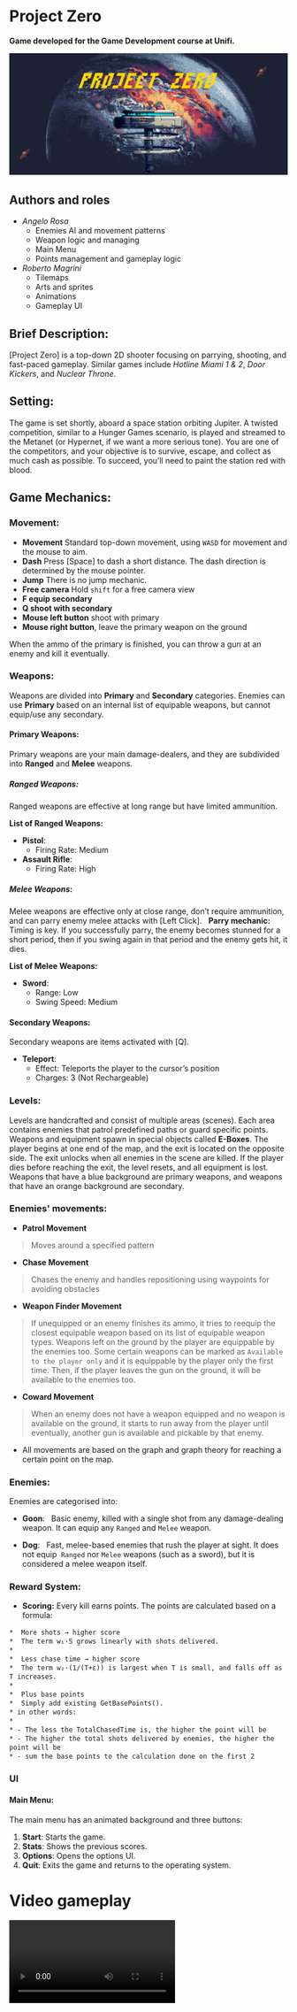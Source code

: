 # Project Zero

**Game developed for the Game Development course at Unifi.**

![img](media/logo/logo.png)

## Authors and roles

- _Angelo Rosa_ 
  - Enemies AI and movement patterns
  - Weapon logic and managing
  - Main Menu
  - Points management and gameplay logic 
- _Roberto Magrini_ 
  - Tilemaps
  - Arts and sprites
  - Animations
  - Gameplay UI

## Brief Description:
[Project Zero] is a top-down 2D shooter focusing on parrying, shooting, and fast-paced gameplay. Similar games include *Hotline Miami 1 & 2*, *Door Kickers*, and *Nuclear Throne*.

## Setting:
The game is set shortly, aboard a space station orbiting Jupiter. A twisted competition, similar to a Hunger Games scenario, is played and streamed to the Metanet (or Hypernet, if we want a more serious tone). You are one of the competitors, and your objective is to survive, escape, and collect as much cash as possible. To succeed, you’ll need to paint the station red with blood.

## Game Mechanics:

### Movement:
- **Movement** Standard top-down movement, using `WASD` for movement and the mouse to aim.
- **Dash** Press [Space] to dash a short distance. The dash direction is determined by the mouse pointer.
- **Jump** There is no jump mechanic.
- **Free camera** Hold `shift` for a free camera view
- **F equip secondary**
- **Q shoot with secondary**
- **Mouse left button** shoot with primary
- **Mouse right button**, leave the primary weapon on the ground

When the ammo of the primary is finished, you can throw a gun at an enemy and kill it eventually.

### Weapons:
Weapons are divided into **Primary** and **Secondary** categories. Enemies can use **Primary** based on an internal list of equipable weapons, but cannot equip/use any secondary.

#### Primary Weapons:
Primary weapons are your main damage-dealers, and they are subdivided into **Ranged** and **Melee** weapons.

##### Ranged Weapons:
Ranged weapons are effective at long range but have limited ammunition.

**List of Ranged Weapons:**

- **Pistol**:  
  - Firing Rate: Medium  
  
- **Assault Rifle**:  
  - Firing Rate: High  

##### Melee Weapons:
Melee weapons are effective only at close range, don’t require ammunition, and can parry enemy melee attacks with [Left Click].  
**Parry mechanic:** Timing is key. If you successfully parry, the enemy becomes stunned for a short period, then if you swing again in that period and the enemy gets hit, it dies.

**List of Melee Weapons:**

- **Sword**:  
  - Range: Low  
  - Swing Speed: Medium  

#### Secondary Weapons:
Secondary weapons are items activated with [Q].

- **Teleport**:  
  - Effect: Teleports the player to the cursor’s position  
  - Charges: 3 (Not Rechargeable)

### Levels:
Levels are handcrafted and consist of multiple areas (scenes). Each area contains enemies that patrol predefined paths or guard specific points. Weapons and equipment spawn in special objects called **E-Boxes**. The player begins at one end of the map, and the exit is located on the opposite side. The exit unlocks when all enemies in the scene are killed. If the player dies before reaching the exit, the level resets, and all equipment is lost. Weapons that have a blue background are primary weapons, and weapons that have an orange background are secondary.

### Enemies' movements:

- **Patrol Movement**

> Moves around a specified pattern

- **Chase Movement**

> Chases the enemy and handles repositioning using waypoints for avoiding obstacles

- **Weapon Finder Movement**

> If unequipped or an enemy finishes its ammo, it tries to reequip the closest equipable weapon based on its list of equipable weapon types. Weapons left on the ground by the player are equippable by the enemies too. Some certain weapons can be marked as `Available to the player only` and it is equippable by the player only the first time. Then, if the player leaves the gun on the ground, it will be available to the enemies too.

- **Coward Movement**

> When an enemy does not have a weapon equipped and no weapon is available on the ground, it starts to run away from the player until eventually, another gun is available and pickable by that enemy.

- All movements are based on the graph and graph theory for reaching a certain point on the map.

### Enemies:
Enemies are categorised into:

- **Goon**:  
 Basic enemy, killed with a single shot from any damage-dealing weapon. It can equip any `Ranged` and `Melee` weapon.

- **Dog**:  
 Fast, melee-based enemies that rush the player at sight. It does not equip  `Ranged` nor `Melee` weapons (such as a sword), but it is considered a melee weapon itself.

### Reward System:
- **Scoring:** Every kill earns points. The points are calculated based on a formula:

```
*  More shots → higher score
*  The term w₁·S grows linearly with shots delivered.
*
*  Less chase time → higher score
*  The term w₂·(1/(T+ε)) is largest when T is small, and falls off as T increases.
*
*  Plus base points
*  Simply add existing GetBasePoints().
* in other words:
*
* - The less the TotalChasedTime is, the higher the point will be
* - The higher the total shots delivered by enemies, the higher the point will be
* - sum the base points to the calculation done on the first 2
```

### UI

#### Main Menu:
The main menu has an animated background and three buttons:
1. **Start**: Starts the game.
2. **Stats**: Shows the previous scores.
3. **Options**: Opens the options UI.
4. **Quit**: Exits the game and returns to the operating system.

# Video gameplay

![video](media/video/gameplay.mp4)